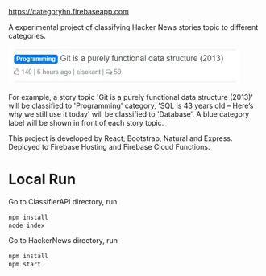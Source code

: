 https://categoryhn.firebaseapp.com

A experimental project of classifying Hacker News stories topic to different categories.

![demo](demo.jpg)

For example, a story topic 'Git is a purely functional data structure (2013)' will be classified to 'Programming' category, 'SQL is 43 years old – Here’s why we still use it today' will be classified to 'Database'. A blue category label will be shown in front of each story topic.

This project is developed by React, Bootstrap, Natural and Express. Deployed to Firebase Hosting and Firebase Cloud Functions.

# Local Run
Go to ClassifierAPI directory, run
```
npm install
node index
```

Go to HackerNews directory, run
```
npm install
npm start
```
